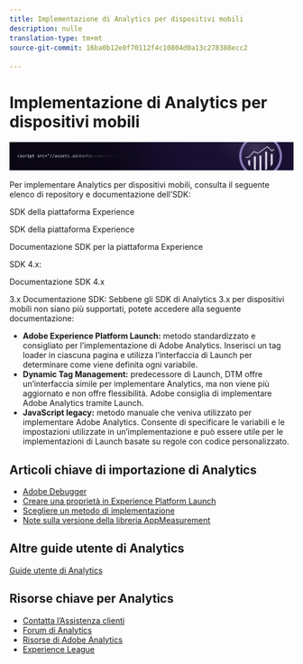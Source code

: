 ```yaml
---
title: Implementazione di Analytics per dispositivi mobili
description: nulle
translation-type: tm+mt
source-git-commit: 16ba0b12e0f70112f4c10804d0a13c278388ecc2

---
```



# Implementazione di Analytics per dispositivi mobili

![Banner](../../assets/doc_banner_implement.png)

Per implementare Analytics per dispositivi mobili, consulta il seguente elenco di repository e documentazione dell’SDK:

SDK della piattaforma Experience


SDK della piattaforma Experience

Documentazione SDK per la piattaforma Experience

SDK 4.x:

Documentazione SDK 4.x

3.x Documentazione SDK: Sebbene gli SDK di Analytics 3.x per dispositivi mobili non siano più supportati, potete accedere alla seguente documentazione:






* **Adobe Experience Platform Launch:** metodo standardizzato e consigliato per l’implementazione di Adobe Analytics. Inserisci un tag loader in ciascuna pagina e utilizza l’interfaccia di Launch per determinare come viene definita ogni variabile.
* **Dynamic Tag Management:** predecessore di Launch, DTM offre un’interfaccia simile per implementare Analytics, ma non viene più aggiornato e non offre flessibilità. Adobe consiglia di implementare Adobe Analytics tramite Launch.
* **JavaScript legacy:** metodo manuale che veniva utilizzato per implementare Adobe Analytics. Consente di specificare le variabili e le impostazioni utilizzate in un’implementazione e può essere utile per le implementazioni di Launch basate su regole con codice personalizzato.

## Articoli chiave di importazione di Analytics

* [Adobe Debugger](impl-testing/debugger.md)
* [Creare una proprietà in Experience Platform Launch](implement-with-launch/create-analytics-property.md)
* [Scegliere un metodo di implementazione](c-implementation-methods/choose-implementation-method.md)
* [Note sulla versione della libreria AppMeasurement](appmeasurement-release-notes/c-release-notes-mjs.md)

## Altre guide utente di Analytics

[Guide utente di Analytics](/help/landing/home.md)

## Risorse chiave per Analytics

* [Contatta l’Assistenza clienti](https://helpx.adobe.com/contact/enterprise-support.ec.html)
* [Forum di Analytics](https://forums.adobe.com/community/experience-cloud/analytics-cloud/analytics)
* [Risorse di Adobe Analytics](https://forums.adobe.com/message/10660755)
* [Experience League](https://landing.adobe.com/experience-league/)
